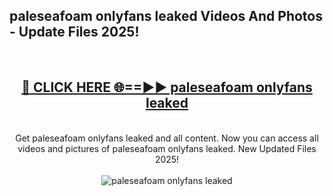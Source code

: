 <h2>paleseafoam onlyfans leaked Videos And Photos - Update Files 2025!</h2>
<br>
<div align="center">
<h2><a href="https://linkcuts.com/hfmhzwbr" rel="nofollow">🔴 CLICK HERE 🌐==►► paleseafoam onlyfans leaked</a></h2>
<br>
Get paleseafoam onlyfans leaked and all content. Now you can access all videos and pictures of paleseafoam onlyfans leaked. New Updated Files 2025!
<br>
<br>
<a href="https://linkcuts.com/hfmhzwbr" rel="nofollow" data-target="animated-image.originalLink"><img src="https://i.ibb.co.com/WyWwxjT/player-gif2.gif" alt="paleseafoam onlyfans leaked" style="max-width: 100%; display: inline-block;" data-target="animated-image.originalImage"></a>
</div>
<br>